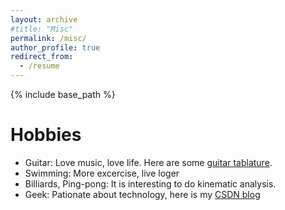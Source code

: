 ```yaml
---
layout: archive
#title: "Misc"
permalink: /misc/
author_profile: true
redirect_from:
  - /resume
---
```


{% include base_path %}

Hobbies
======
* Guitar: Love music, love life. Here are some [guitar tablature](../music/枫叶城2019.pdf).
* Swimming: More excercise, live loger
* Billiards, Ping-pong: It is interesting to do kinematic analysis.
* Geek: Pationate about technology, here is my [CSDN blog](dwgan.blog.csdn.net)
